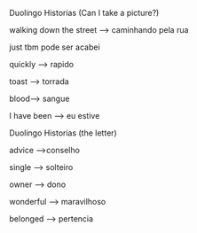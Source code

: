 <p>Duolingo Historias (Can I take a picture?)</p>
<p>walking down the street --> caminhando pela rua</p>
<p>just tbm pode ser acabei</p>
<p>quickly --> rapido</p>
<p>toast --> torrada</p>
<p>blood--> sangue</p>
<p>I have been --> eu estive</p>

<p>Duolingo Historias (the letter)</p>
<p>advice -->conselho</p>
<p>single --> solteiro</p>
<p>owner --> dono</p>
<p>wonderful --> maravilhoso</p>
<p>belonged --> pertencia</p>
